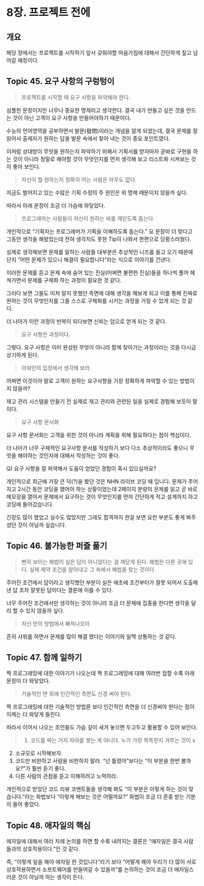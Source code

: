 # 8장. 프로젝트 전에

## 개요

해당 장에서는 프로젝트를 시작하기 앞서 갖춰야할 마음가짐에 대해서 간단하게 짚고 넘어갈 예정이다.

## Topic 45. 요구 사항의 구렁텅이

> 프로젝트를 시작할 때 요구 사항을 파악해야 한다.
> 

심플한 문장이지만 너무나 중요한 명제라고 생각한다. 결국 내가 만들고 싶은 것을 만드는 것이 아닌 고객이 요구 사항을 만들어야하기 때문이다.

수능의 언어영역을 공부하면서 발문(發問)이라는 개념을 알게 되었는데, 결국 문제를 잘 읽어서 출제자가 원하는 답을 발문 속에서 찾아 내는 것이 중요 포인트였다.

이처럼 상대방이 무엇을 원하는지 파악하기 위해서 기획서를 받자마자 곧바로 구현을 하는 것이 아니라 정말로 해야할 것이 무엇인지를 먼저 생각해 보고 리스트화 시켜보는 것이 좋아 보인다.

> 자신이 뭘 원하는지 정확히 아는 사람은 아무도 없다.
> 

지금도 벌어지고 있는 수많은 기획 수정의 주 원인은 위 명제 때문이지 않을까 싶다.

따라서 아래 문장이 조금 더 가슴에 와닿았다.

> 프로그래머는 사람들이 자신이 원하는 바를 깨닫도록 돕는다.
> 

개인적으로 “기획자는 프로그래머가 기획을 이해하도록 돕는다.” 요 문장이 더 맞다고 그동안 생각을 해왔었는데 전혀 생각치도 못한 Tip이 나와서 한편으로 당황스러웠다. 

실제로 생각해보면 문제를 말하는 사람들 대부분은 추상적인 니즈를 들고 오기 때문에 단지 “어떤 문제가 있으니 해결이 필요합니다”라는 식으로 이야기를 건낸다. 

이러한 문제를 듣고 문제 속에 숨어 있는 진실(어쩌면 불편한 진실)들을 하나씩 풀어 헤쳐가면서 문제를 구체화 하는 과정이 필요한 것 같다.

그러다 보면 그들도 미처 알지 못했던 측면에 대해 생각을 해보게 되고 이를 통해 진짜로 원하는 것이 무엇인지를 그들 스스로 구체화를 시키는 과정을 거칠 수 있게 되는 것 같다.

더 나아가 이런 과정이 반복이 되다보면 신뢰는 덤으로 얻게 되는 것 같다. 

> 요구 사항은 과정이다.
> 

그렇다. 요구 사항은 이미 완성된 무엇이 아니라 함께 찾아가는 과정이라는 것을 다시금 상기하게 된다. 

> 의뢰인의 입장에서 생각해 보라.
> 

어쩌면 이것이야 말로 고객이 원하는 요구사항을 가장 정확하게 파악할 수 있는 방법이지 않을까?

재고 관리 시스템을 만들기 전 실제로 재고 관리와 관련된 일을 실제로 경험해 보듯이 말이다.

> 요구 사항 문서화
> 

요구 사항 문서화는 고객을 위한 것이 아니라 계획을 위해 필요하다는 점이 핵심이다.

더 나아가 너무 구체적인 요구사항 문서를 작성하기 보다 다소 추상적이라도 좋으니 무엇을 해야하는 것인지에 대해서 작성하는 것이 좋다.

Q) 요구 사항을 잘 파악해서 도움이 얻었던 경험이 혹시 있으실까요?

개인적으로 최근에 가장 큰 덕(?)을 봤던 것은 NHN 라이브 코딩 때 입니다. 문제가 주어지고 2시간 동안 코딩을 했어야 하는 상황이었는데 2페이지 분량의 문제를 읽고 곧 바로 메모장을 열어서 문제에서 요구하는 것이 무엇인지를 먼저 간단하게 적고 설계까지 하고 코딩에 들어갔습니다.

긴장도 많이 했었고 실수도 많았지만 그래도 합격까지 한걸 보면 요런 부분도 좋게 봐주셨던 것이 아닐까 싶습니다.

## Topic 46. 불가능한 퍼즐 풀기

> 뻔히 보이는 해법이 실은 답이 아니었다는 걸 깨닫게 된다. 해법은 다른 곳에 있다. 실제 제약 조건을 알아내고 그 속에서 해법을 찾는 것이다.
> 

주어진 조건에서 답이라고 생각했던 부분이 실은 애초에 조건부터가 잘못 되어서 도출해낸 답 조차 잘못된 답이다는 결론에 이를 수 있다.

너무 주어진 조건에서만 생각하는 것이 아니라 조금 더 문제에 집중을 한다면 생각을 달리 할 수 있지 않을까 싶다.

> 자신 만의 방법에서 빠져나오라
> 

흔히 샤워를 하면서 문제를 많이 해결 했다는 이야기와 일맥 상통하는 것 같다.

## Topic 47. 함께 일하기

짝 프로그래밍에 대한 이야기가 나오는데 짝 프로그래밍에 대해 여러번 접할 수록 아래 문장이 더 와닿았다.

> 기술적인 면 외에 인간적인 측면도 신경 써야 한다.
> 

짝 프로그래밍에 대한 기술적인 방법론 보다 인간적인 측면을 더 신경써야 한다는 점이 이제는 더 와닿게 들린다. 

따라서 이어서 나오는 조언들도 가슴 깊이 새겨 놓으면 두고두고 활용할 수 있어 보인다.

> 1. 코드를 짜는 거지 자아를 쌓는 게 아니다. 누가 가장 똑똑한지 겨루는 것이 x
2. 소규모로 시작해보자.
3. 코드만 비판하고 사람을 비판하지 말라. “넌 틀렸어”보다는 “이 부분을 한번 볼까요?”가 훨씬 듣기 좋다.
4. 다른 사람의 관점을 듣고 이해하려고 노력하라.
> 

개인적으로 받았단 코드 리뷰 코멘트들을 생각해 봐도 “이 부분은 이렇게 하는 것이 맞습니다.”라는 화법보다 “이렇게 해보는 것은 어떨까요?” 화법이 조금 더 존중 받는 기분이 들어 좋았다.

## Topic 48. 애자일의 핵심

애자일에 대해서 여러 차례 논의를 하면 할 수록 내려지는 결론은 “애자일은 결국 사람들과의 상호작용이다.”인 것 같다.

즉, “이렇게 일을 해야 애자일 한 것입니다”라기 보다 “어떻게 해야 우리가 더 많이 서로 상호작용하면서 소프트웨어를 만들어갈 수 있을까”를 논의하는 것이 조금 더 애자일스러운 것이 아닐까 하는 생각이 든다.